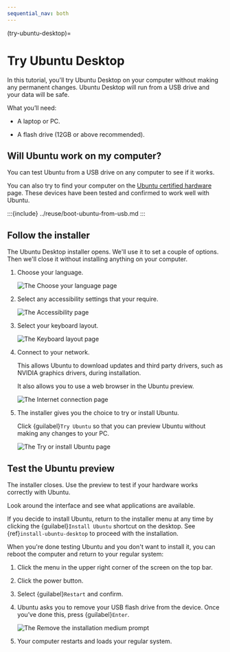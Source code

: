 ```yaml
---
sequential_nav: both
---
```


(try-ubuntu-desktop)=
# Try Ubuntu Desktop

In this tutorial, you'll try Ubuntu Desktop on your computer without making any permanent changes. Ubuntu Desktop will run from a USB drive and your data will be safe.


What you’ll need:

* A laptop or PC.

* A flash drive (12GB or above recommended).


## Will Ubuntu work on my computer?

You can test Ubuntu from a USB drive on any computer to see if it works.

You can also try to find your computer on the [Ubuntu certified hardware](https://ubuntu.com/certified?q=&category=Laptop&category=Desktop&limit=20) page. These devices have been tested and confirmed to work well with Ubuntu.


<!--
The docs/reuse/boot-ubuntu-from-usb.md file is reused between the live system tutorial and the installation tutorial.
-->
:::{include} ../reuse/boot-ubuntu-from-usb.md
:::


## Follow the installer

The Ubuntu Desktop installer opens. We'll use it to set a couple of options. Then we'll close it without installing anything on your computer.

1. Choose your language.

    ![The Choose your language page](/images/installer/choose-your-language.jpeg)

1. Select any accessibility settings that your require.

    ![The Accessibility page](/images/installer/accessibility.jpeg)

1. Select your keyboard layout.

    ![The Keyboard layout page](/images/installer/keyboard-layout.jpeg)

1. Connect to your network.

    This allows Ubuntu to download updates and third party drivers, such as NVIDIA graphics drivers, during installation.

    It also allows you to use a web browser in the Ubuntu preview.

    ![The Internet connection page](/images/installer/internet-connection.jpeg)

8. The installer gives you the choice to try or install Ubuntu.

    Click {guilabel}`Try Ubuntu` so that you can preview Ubuntu without making any changes to your PC.

    ![The Try or install Ubuntu page](/images/installer/try-or-install-ubuntu.jpeg)


## Test the Ubuntu preview

The installer closes. Use the preview to test if your hardware works correctly with Ubuntu.

Look around the interface and see what applications are available.

If you decide to install Ubuntu, return to the installer menu at any time by clicking the {guilabel}`Install Ubuntu` shortcut on the desktop. See {ref}`install-ubuntu-desktop` to proceed with the installation.

When you're done testing Ubuntu and you don't want to install it, you can reboot the computer and return to your regular system:

1. Click the menu in the upper right corner of the screen on the top bar.

1. Click the power button.

1. Select {guilabel}`Restart` and confirm.

1. Ubuntu asks you to remove your USB flash drive from the device. Once you’ve done this, press {guilabel}`Enter`.

    ![The Remove the installation medium prompt](/images/installer/remove-the-installation-medium.png)

1. Your computer restarts and loads your regular system.

